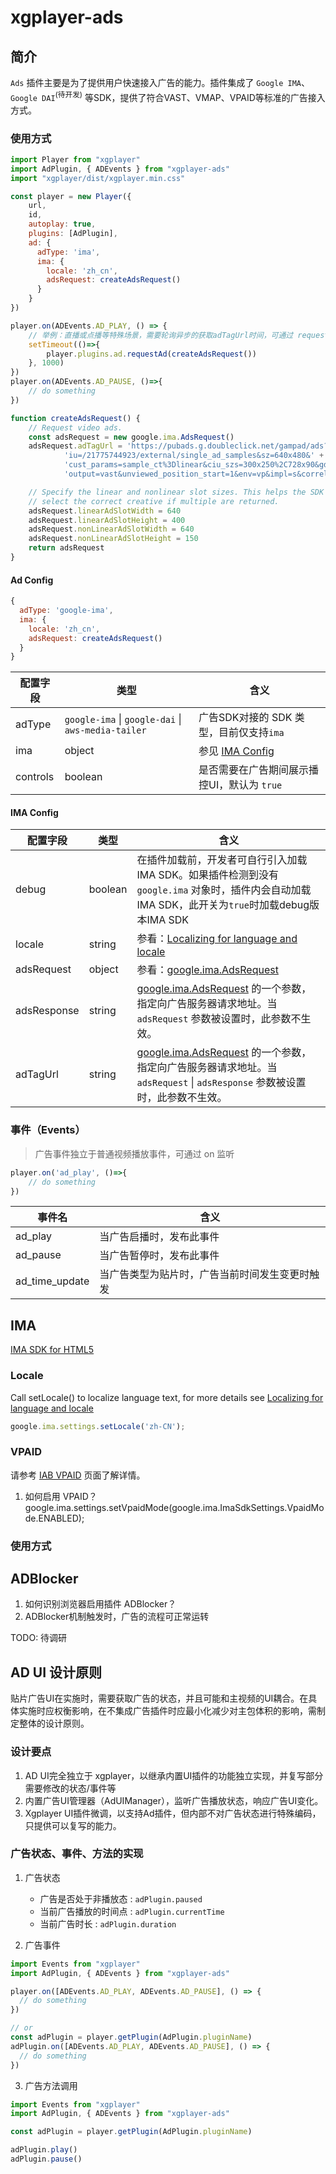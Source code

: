 # xgplayer-ads

## 简介

`Ads` 插件主要是为了提供用户快速接入广告的能力。插件集成了 `Google IMA`、`Google DAI`<sup>(待开发)</sup> 等SDK，提供了符合VAST、VMAP、VPAID等标准的广告接入方式。

### 使用方式

```javascript
import Player from "xgplayer"
import AdPlugin, { ADEvents } from "xgplayer-ads"
import "xgplayer/dist/xgplayer.min.css"

const player = new Player({
    url,
    id,
    autoplay: true,
    plugins: [AdPlugin],
    ad: {
      adType: 'ima',
      ima: {
        locale: 'zh_cn',
        adsRequest: createAdsRequest()
      }
    }
})

player.on(ADEvents.AD_PLAY, () => {
    // 举例：直播或点播等特殊场景，需要轮询异步的获取adTagUrl时间，可通过 requestAd 方法重新请求广告
    setTimeout(()=>{
        player.plugins.ad.requestAd(createAdsRequest())
    }, 1000)
})
player.on(ADEvents.AD_PAUSE, ()=>{
    // do something
})

function createAdsRequest() {
    // Request video ads.
    const adsRequest = new google.ima.AdsRequest()
    adsRequest.adTagUrl = 'https://pubads.g.doubleclick.net/gampad/ads?' +
            'iu=/21775744923/external/single_ad_samples&sz=640x480&' +
            'cust_params=sample_ct%3Dlinear&ciu_szs=300x250%2C728x90&gdfp_req=1&' +
            'output=vast&unviewed_position_start=1&env=vp&impl=s&correlator='

    // Specify the linear and nonlinear slot sizes. This helps the SDK to
    // select the correct creative if multiple are returned.
    adsRequest.linearAdSlotWidth = 640
    adsRequest.linearAdSlotHeight = 400
    adsRequest.nonLinearAdSlotWidth = 640
    adsRequest.nonLinearAdSlotHeight = 150
    return adsRequest
}

```


#### Ad Config

```javascript
{
  adType: 'google-ima',
  ima: {
    locale: 'zh_cn',
    adsRequest: createAdsRequest()
  }
}
```

| 配置字段 | 类型 | 含义 |
| ------ | -------- | ----- |
| adType | `google-ima` \| `google-dai` \| `aws-media-tailer` | 广告SDK对接的 SDK 类型，目前仅支持`ima` |
| ima | object | 参见 [IMA Config](#ima_configure) |
| controls | boolean | 是否需要在广告期间展示播控UI，默认为 `true` |


<a name="ima_configure"></a>
#### IMA Config
| 配置字段 | 类型 | 含义 |
| ------ | -------- | ----- |
| debug | boolean | 在插件加载前，开发者可自行引入加载IMA SDK。如果插件检测到没有 `google.ima` 对象时，插件内会自动加载IMA SDK，此开关为`true`时加载debug版本IMA SDK |
| locale | string | 参看：[Localizing for language and locale](https://developers.google.com/interactive-media-ads/docs/sdks/html5/client-side/localization) |
| adsRequest | object | 参看：[google.ima.AdsRequest](https://developers.google.com/interactive-media-ads/docs/sdks/html5/client-side/reference/js/google.ima.AdsRequest) |
| adsResponse | string | [google.ima.AdsRequest](https://developers.google.com/interactive-media-ads/docs/sdks/html5/client-side/reference/js/google.ima.AdsRequest) 的一个参数，指定向广告服务器请求地址。当 `adsRequest` 参数被设置时，此参数不生效。 |
| adTagUrl | string | [google.ima.AdsRequest](https://developers.google.com/interactive-media-ads/docs/sdks/html5/client-side/reference/js/google.ima.AdsRequest) 的一个参数，指定向广告服务器请求地址。当 `adsRequest` \| `adsResponse` 参数被设置时，此参数不生效。 |


### 事件（Events）

> 广告事件独立于普通视频播放事件，可通过 on 监听

```javascript
player.on('ad_play', ()=>{
    // do something
})
```

| 事件名 | 含义 |
| ------ | ----- |
| ad_play | 当广告启播时，发布此事件 |
| ad_pause | 当广告暂停时，发布此事件 |
| ad_time_update | 当广告类型为贴片时，广告当前时间发生变更时触发 |

## IMA

[IMA SDK for HTML5](https://developers.google.com/interactive-media-ads/docs/sdks/html5/client-side)

### Locale

Call setLocale() to localize language text, for more details see [Localizing for language and locale](https://developers.google.com/interactive-media-ads/docs/sdks/html5/client-side/localization)

```javascript
google.ima.settings.setLocale('zh-CN');
```

### VPAID

请参考 [IAB VPAID](https://iabtechlab.com/standards/video-player-ad-interface-definition-vpaid/) 页面了解详情。

1. 如何启用 VPAID？
google.ima.settings.setVpaidMode(google.ima.ImaSdkSettings.VpaidMode.ENABLED);

### 使用方式


## ADBlocker

1. 如何识别浏览器启用插件 ADBlocker？
2. ADBlocker机制触发时，广告的流程可正常运转

TODO: 待调研

## AD UI 设计原则

贴片广告UI在实施时，需要获取广告的状态，并且可能和主视频的UI耦合。在具体实施时应权衡影响，在不集成广告插件时应最小化减少对主包体积的影响，需制定整体的设计原则。

### 设计要点
1. AD UI完全独立于 xgplayer，以继承内置UI插件的功能独立实现，并复写部分需要修改的状态/事件等 
2. 内置广告UI管理器（AdUIManager），监听广告播放状态，响应广告UI变化。
3. Xgplayer UI插件微调，以支持Ad插件，但内部不对广告状态进行特殊编码，只提供可以复写的能力。


### 广告状态、事件、方法的实现

1. 广告状态

    - 广告是否处于非播放态 : `adPlugin.paused`
    - 当前广告播放的时间点 : `adPlugin.currentTime`
    - 当前广告时长 : `adPlugin.duration`

2. 广告事件

```JavaScript
import Events from "xgplayer"
import AdPlugin, { ADEvents } from "xgplayer-ads"

player.on([ADEvents.AD_PLAY, ADEvents.AD_PAUSE], () => {
  // do something
})

// or
const adPlugin = player.getPlugin(AdPlugin.pluginName)
adPlugin.on([ADEvents.AD_PLAY, ADEvents.AD_PAUSE], () => {
  // do something
})
```

3. 广告方法调用

```JavaScript
import Events from "xgplayer"
import AdPlugin, { ADEvents } from "xgplayer-ads"

const adPlugin = player.getPlugin(AdPlugin.pluginName)

adPlugin.play()
adPlugin.pause()
```
